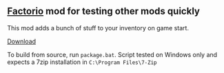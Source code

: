 [Factorio](factorio.com) mod for testing other mods quickly
-----------------------------------------------------------

This mod adds a bunch of stuff to your inventory on game start.

[Download](jorntest_0.0.1.zip)

To build from source, run `package.bat`.
Script tested on Windows only and expects a 7zip installation in `C:\Program Files\7-Zip`
